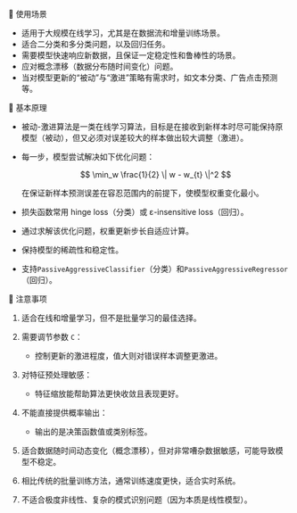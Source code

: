 📌 使用场景

- 适用于大规模在线学习，尤其是在数据流和增量训练场景。
- 适合二分类和多分类问题，以及回归任务。
- 需要模型快速响应新数据，且保证一定稳定性和鲁棒性的场景。
- 应对概念漂移（数据分布随时间变化）问题。
- 当对模型更新的“被动”与“激进”策略有需求时，如文本分类、广告点击预测等。

📌 基本原理

- 被动-激进算法是一类在线学习算法，目标是在接收到新样本时尽可能保持原模型（被动），但又必须对误差较大的样本做出较大调整（激进）。

- 每一步，模型尝试解决如下优化问题：

  $$
  \min_w \frac{1}{2} \| w - w_{t} \|^2
  $$

  在保证新样本预测误差在容忍范围内的前提下，使模型权重变化最小。

- 损失函数常用 hinge loss（分类）或 ε-insensitive loss（回归）。

- 通过求解该优化问题，权重更新步长自适应计算。

- 保持模型的稀疏性和稳定性。

- 支持`PassiveAggressiveClassifier`（分类）和`PassiveAggressiveRegressor`（回归）。

📌 注意事项

1. 适合在线和增量学习，但不是批量学习的最佳选择。
2. 需要调节参数 `C`：

   - 控制更新的激进程度，值大则对错误样本调整更激进。

3. 对特征预处理敏感：

   - 特征缩放能帮助算法更快收敛且表现更好。

4. 不能直接提供概率输出：

   - 输出的是决策函数值或类别标签。

5. 适合数据随时间动态变化（概念漂移），但对非常嘈杂数据敏感，可能导致模型不稳定。
6. 相比传统的批量训练方法，通常训练速度更快，适合实时系统。
7. 不适合极度非线性、复杂的模式识别问题（因为本质是线性模型）。
